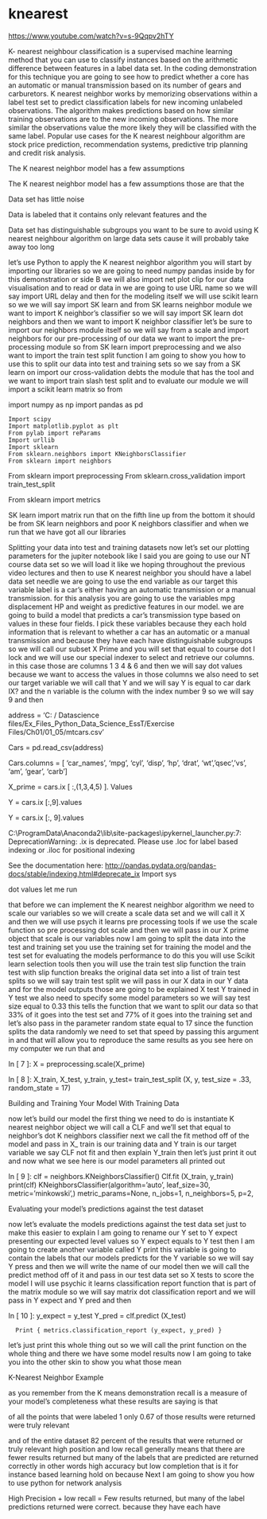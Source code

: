 # knearest

https://www.youtube.com/watch?v=s-9Qqpv2hTY


K- nearest neighbour classification is a supervised machine learning method that you can use to classify instances based on the arithmetic difference between features in a label data set.  In the coding demonstration for this technique you are going to see how to predict whether a core has an automatic or manual transmission based on its number of gears and carburetors. K nearest neighbor works by memorizing observations within a label test set to predict classification labels for new incoming unlabeled observations. The algorithm makes predictions based on how similar training observations are to the new incoming observations.
The more similar the observations value the more likely they will be classified with the same label. Popular use cases for the K nearest neighbour algorithm are stock price prediction, recommendation systems, predictive trip planning and credit risk analysis.

The K nearest neighbor model has a few assumptions

The K nearest neighbor model has a few assumptions those are that the 

Data set has little noise 

Data is labeled that it contains only relevant features and the  

Data set has distinguishable subgroups you want to be sure to avoid using K nearest neighbour algorithm on large data sets cause it will probably take away too long 


let’s use Python to apply the K nearest neighbor algorithm you will start by importing our libraries so we are going to need numpy pandas inside by for this demonstration or side B 
we will also import net plot clip for our data visualisation and to read or data in we are going to use URL name so we will say import URL delay and then for the modeling itself we will use scikit learn so we we will say import SK learn and from SK learns neighbor module we want to import K neighbor’s classifier so we will say import SK learn dot neighbors and then we want to import K neighbor classifier let’s be sure to import our neighbors module itself so we will say 
from a scale and import neighbors for our pre-processing of our data we want to import the pre-processing module so from SK learn import preprocessing and we also want to import the train test split function I am going to show you how to use this to split our data into test and training sets so we say from a SK learn on import our cross-validation debts the module
 that has the tool and we want to import train slash test split and to evaluate our module we will import a scikit learn matrix so from 

import numpy as np
import pandas as pd 
	
	Import scipy 
	Import matplotlib.pyplot as plt
	From pylab import reParams
	Import urllib
	Import sklearn 
	From sklearn.neighbors import KNeighborsClassifier 
	From sklearn import neighbors
From sklearn import preprocessing
From sklearn.cross_validation import train_test_split

From sklearn import metrics

SK learn import matrix run that on the fifth line up from the bottom it should be from SK learn neighbors and poor K neighbors classifier and when we run that we have got all our libraries 


Splitting your data into test and training datasets 
now let’s set our plotting parameters for the jupiter notebook like I said you are going to use our NT course data set so we will load it like we hoping throughout the previous video lectures and then to use K nearest neighbor you should have a label data set needle we are going to use the end variable as our target this variable label is a car’s either having an automatic transmission or a manual transmission.  for this analysis you are going to use the variables mpg displacement HP and weight as predictive features in our model. we are going to build a model that predicts a car’s transmission type based on values in these four fields. I pick these variables because they each hold information that is relevant to whether a car has an automatic or a manual transmission and because they have each have distinguishable subgroups so we will call our subset X Prime and you will set that equal to course dot I lock and we will use our special indexer to select and retrieve our columns.  in this case those are columns 1 3 4 & 6 and then we will say dot values because we want to access the values in those columns we also need to set our target variable we will call that Y and we will say Y is equal to car dark IX?  and the n variable is the column with the index number 9 so we will say 9 and then

address = ‘C: / Datascience files/Ex_Files_Python_Data_Science_EssT/Exercise Files/Ch01/01_05/mtcars.csv’

Cars = pd.read_csv(address)

Cars.columns = [ ‘car_names’, ‘mpg’, ‘cyl’, ‘disp’, ‘hp’, ‘drat’, ‘wt’,’qsec’,’vs’, ‘am’, ‘gear’, ‘carb’]

X_prime = cars.ix [ :,(1,3,4,5) ]. Values

Y = cars.ix [:,9].values

Y = cars.ix [:, 9].values

C:\ProgramData\Anaconda2\lib\site-packages\ipykernel_launcher.py:7: DeprecationWarning:
.ix is deprecated. Please use 
.loc for label based indexing or 
.iloc for positional indexing

See the documentation here:
http://pandas.pydata.org/pandas-docs/stable/indexing.html#deprecate_ix
      Import sys

dot values let me run 



that before we can implement the K nearest neighbor algorithm we need to scale our variables so we will create a scale data set and we will call it X and then we will use psych it learns pre processing tools if we use the scale function so pre processing dot scale and then we will pass in our X prime object that scale is our variables now I am going to split the data into the test and training set you use the training set for training the model and the test set for evaluating the models performance to do this you will use Scikit learn selection tools then you will use the train test slip function the train test with slip function breaks the original data set into a list of train test splits so we will say train test split we will pass in our X data in our Y data and for the model outputs those are going to be explained X test Y trained in Y test we also need to specify some model parameters so we will say test size equal to 0.33 this tells the function that we want to split our data so that 33% of it goes into the test set and 77% of it goes into the training set and let’s also pass in the parameter random state equal to 17 since the function splits the data randomly we need to set that speed by passing this argument in and that will allow you to reproduce the same results as you see here on my computer we run that and 

In [ 7 ]: X = preprocessing.scale(X_prime)

In [ 8 ]: X_train, X_test, y_train, y_test= train_test_split (X, y, test_size = .33, random_state = 17)



Building and Training Your Model With Training Data

now let’s build our model the first thing we need to do is instantiate K nearest neighbor object we will call a CLF and we’ll set that equal to neighbor’s dot K neighbors classifier next we call the fit method off of the model and pass in X_ train is our training data and Y train is our target variable we say CLF not fit and then explain Y_train then let’s just print it out and now what we see here is our model parameters all printed out 

In [ 9 ]: clf = neighbors.KNeighborsClassifier()
	Clf.fit (X_train, y_train)
	print(clf)
KNeighborsClassifier(algorithm=’auto’, leaf_size=30, metric=’minkowski’,)
	         metric_params=None, n_jobs=1, n_neighbors=5, p=2,
	         

Evaluating your model’s predictions against the test dataset

now let’s evaluate the models predictions against the test data set just to make this easier to explain I am going to rename our Y set to Y expect presenting our expected level values so Y expect equals to Y test then I am going to create another variable called Y print this variable is going to contain the labels that our models predicts for the Y variable so we will say Y press and then we will write the name of our model then we will call the predict method off of it and pass in our test data set so X tests to score the model I will use psychic it learns classification report function that is part of the matrix module so we will say matrix dot classification report and we will pass in Y expect and Y pred and then 

In [ 10 ]: y_expect = y_test
	  Y_pred = clf.predict (X_test) 
	  
 	  Print { metrics.classification_report (y_expect, y_pred) }

let’s just print this whole thing out so we will call the print function on the whole thing and there we have some model results now I am going to take you into the other skin to show you what those mean 

K-Nearest Neighbor Example

as you remember from the K means demonstration 
recall is a measure of your model’s completeness what these results are saying is that 

of all the points that were labeled 1 only 0.67 of those results were returned were truly relevant

 and of the entire dataset 82 percent of the results that were returned or truly relevant high position and low recall generally means that there are fewer results returned but many of the labels that are predicted are returned correctly in other words high accuracy but low completion that is it for instance based learning hold on because 
Next I am going to show you how to use python for network analysis       

High Precision + low recall = Few results returned, but many of the label predictions returned were correct. because they have each have
